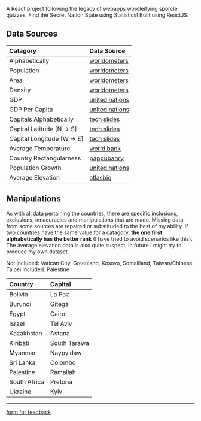 A React project following the legacy of webapps wordleifying sporcle quizzes. Find the Secret Nation State using Statistics! Built using ReactJS.

## Data Sources

| Catagory | Data Source |
| :--- | :--- |
| Alphabetically			|	[worldometers](https://www.worldometers.info/geography/alphabetical-list-of-countries/)	 |
| Population				|	[worldometers](https://www.worldometers.info/geography/alphabetical-list-of-countries/) |
| Area					    |	[worldometers](https://www.worldometers.info/geography/alphabetical-list-of-countries/) |
| Density					|	[worldometers](https://www.worldometers.info/geography/alphabetical-list-of-countries/) |
| GDP						|	[united nations](https://unstats.un.org/unsd/snaama/Basic) |
| GDP Per Capita			|	[united nations](https://unstats.un.org/unsd/snaama/Basic) |
| Capitals Alphabetically	|	[tech slides](http://techslides.com/list-of-countries-and-capitals) |
| Capital Latitude [N → S]  |	[tech slides](http://techslides.com/list-of-countries-and-capitals) |
| Capital Longitude [W → E] |	[tech slides](http://techslides.com/list-of-countries-and-capitals) |
| Average Temperature		|	[world bank](https://climateknowledgeportal.worldbank.org/) |
| Country Rectangularness	|	[pappubahry](https://pappubahry.com/misc/rectangles/) |
| Population Growth			|	[united nations](https://population.un.org/wpp/Download/Standard/Population/) |
| Average Elevation			|	[atlasbig](https://www.atlasbig.com/en-us/countries-average-elevation) |

## Manipulations

As with all data pertaining the countries, there are specific inclusions, exclusions, innacuracies and manipulations that are made. Missing data from some sources are repaired or substituded to the best of my ability. If two countries have the same value for a catagory, **the one first alphabetically has the better rank** (I have tried to avoid scenarios like this). The average elevation data is also quite suspect, in future I might try to produce my own dataset.

Not included: Vatican City, Greenland, Kosovo, Somaliland, Taiwan/Chinese Taipei 
Included: Palestine

| Country      | Capital |
| :--- | :--- |
| Bolivia | La Paz |
| Burundi | Gitega |
| Egypt | Cairo |
| Israel | Tel Aviv |
| Kazakhstan | Astana |
| Kiribati | South Tarawa |
| Myanmar | Naypyidaw |
| Sri Lanka | Colombo |
| Palestine | Ramallah |
| South Africa | Pretoria |
| Ukraine | Kyiv |

---

[form for feedback](https://docs.google.com/forms/d/e/1FAIpQLSf9NfB5E7mMjUAhYh-GrwS8uS1s3jZRQQ9dAP8_DB4OKmU16w/viewform)